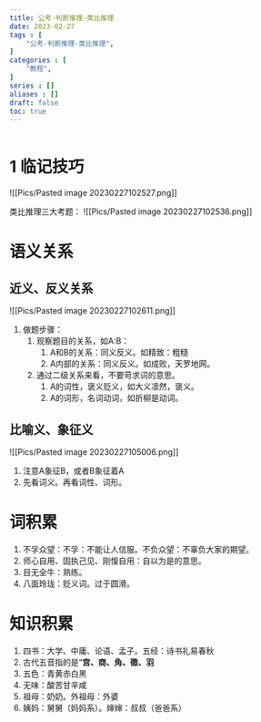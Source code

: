 ```yaml
---
title: 公考-判断推理-类比推理
date: 2023-02-27
tags : [
	"公考-判断推理-类比推理",
]
categories : [
	"教程",
]
series : []
aliases : []
draft: false
toc: true
---
```



```toc
```

# 1 临记技巧


![[Pics/Pasted image 20230227102527.png]]

类比推理三大考题：
![[Pics/Pasted image 20230227102536.png]]

# 语义关系

## 近义、反义关系

![[Pics/Pasted image 20230227102611.png]]

1. 做题步骤：
	1. 观察题目的关系，如A:B：
		1. A和B的关系：同义反义。如精致：粗糙
		2. A内部的关系：同义反义。如成败，天罗地网。
	2. 通过二级关系来看，不要苛求词的意思。
		1. A的词性，褒义贬义，如大义凛然，褒义。
		2. A的词形，名词动词，如折柳是动词。

## 比喻义、象征义
![[Pics/Pasted image 20230227105006.png]]

1. 注意A象征B，或者B象征着A
2. 先看词义。再看词性、词形。



# 词积累
1. 不孚众望：不孚：不能让人信服。不负众望：不辜负大家的期望。
2. 师心自用、固执己见、刚愎自用：自以为是的意思。
3. 目无全牛：熟练。
4. 八面玲珑：贬义词。过于圆滑。

# 知识积累
1. 四书：大学、中庸、论语、孟子。五经：诗书礼易春秋
2. 古代五音指的是“**宫、商、角、徵、羽**
3. 五色：青黄赤白黑
4. 无味：酸苦甘辛咸
5. 祖母：奶奶。外祖母：外婆
6. 姨妈：舅舅（妈妈系）。婶婶：叔叔（爸爸系）
